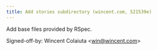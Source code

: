 ```yaml
---
title: Add stories subdirectory (wincent.com, 521539e)
---
```


Add base files provided by RSpec.

Signed-off-by: Wincent Colaiuta &lt;win@wincent.com&gt;
